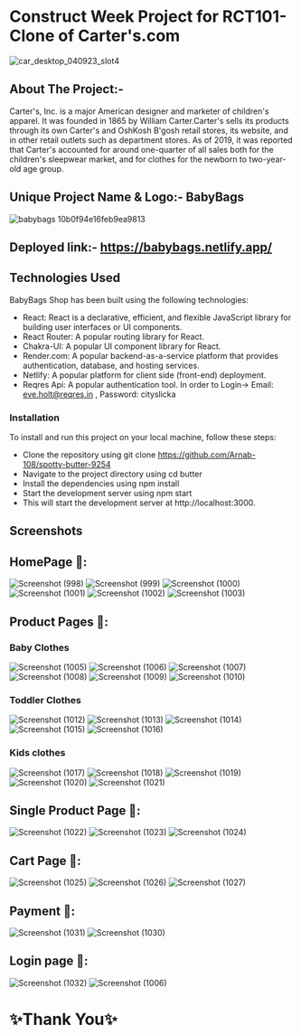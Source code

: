 # Construct Week Project for RCT101-Clone of Carter's.com

![car_desktop_040923_slot4](https://user-images.githubusercontent.com/112754648/231073675-90d825ee-7c74-4f94-9d92-7fee5a3584b1.jpg)

## About The Project:-
Carter's, Inc. is a major American designer and marketer of children's apparel. It was founded in 1865 by William Carter.Carter's sells its products through its own Carter's and OshKosh B'gosh retail stores, its website, and in other retail outlets such as department stores. As of 2019, it was reported that Carter's accounted for around one-quarter of all sales both for the children's sleepwear market, and for clothes for the newborn to two-year-old age group.

## Unique Project Name & Logo:- BabyBags 
![babybags 10b0f94e16feb9ea9813](https://user-images.githubusercontent.com/112754648/231075913-c519bd72-b8f4-4f2b-aadc-e31c5c665e8e.png)

## Deployed link:- https://babybags.netlify.app/
## Technologies Used
BabyBags Shop has been built using the following technologies:
- React: React is a declarative, efficient, and flexible JavaScript library for building user interfaces or UI components.
- React Router: A popular routing library for React.
- Chakra-UI: A popular UI component library for React.
- Render.com: A popular backend-as-a-service platform that provides authentication, database, and hosting services.
- Netlify: A popular platform for client side (front-end) deployment.
- Reqres Api: A popular authentication tool. In order to Login-> Email: eve.holt@reqres.in , Password: cityslicka
### Installation
To install and run this project on your local machine, follow these steps:
- Clone the repository using git clone https://github.com/Arnab-108/spotty-butter-9254
- Navigate to the project directory using cd butter
- Install the dependencies using npm install
- Start the development server using npm start
- This will start the development server at http://localhost:3000.

## Screenshots

## HomePage :camera_flash::
![Screenshot (998)](https://user-images.githubusercontent.com/112754648/231080881-bfa6be51-cad1-4f0a-b9e9-443752c5a7db.png)
![Screenshot (999)](https://user-images.githubusercontent.com/112754648/231080910-ac52dc92-4390-42ae-9777-50c4172b2e18.png)
![Screenshot (1000)](https://user-images.githubusercontent.com/112754648/231080927-36939d74-988c-4875-8ee9-d2f34d24af31.png)
![Screenshot (1001)](https://user-images.githubusercontent.com/112754648/231081044-f9c98bfe-9556-4a02-85bc-9339ffe0b20a.png)
![Screenshot (1002)](https://user-images.githubusercontent.com/112754648/231081055-2f2b4afc-6285-45ec-a072-521ff4f23e59.png)
![Screenshot (1003)](https://user-images.githubusercontent.com/112754648/231081091-45b938b3-1509-463e-88d1-33a70c8303ff.png)

## Product Pages :camera_flash::
### Baby Clothes
![Screenshot (1005)](https://user-images.githubusercontent.com/112754648/231082983-8a5ec546-2730-46ea-ba84-f1af90544c2e.png)
![Screenshot (1006)](https://user-images.githubusercontent.com/112754648/231083032-44279f02-7887-47e6-9d84-1b8e133e2901.png)
![Screenshot (1007)](https://user-images.githubusercontent.com/112754648/231083050-71458be6-cc26-47d4-a671-d19cdebdcbda.png)
![Screenshot (1008)](https://user-images.githubusercontent.com/112754648/231083083-f70c4aa1-4594-4480-bc5f-118fef0dd0ee.png)
![Screenshot (1009)](https://user-images.githubusercontent.com/112754648/231083110-1f868b4f-6df5-42c5-b9c1-0305b8c796f8.png)
![Screenshot (1010)](https://user-images.githubusercontent.com/112754648/231083128-08ed1b06-0815-445e-a26c-883d9536d00d.png)

### Toddler Clothes
![Screenshot (1012)](https://user-images.githubusercontent.com/112754648/231086294-68a0c029-664f-4c4e-8851-566810422d6a.png)
![Screenshot (1013)](https://user-images.githubusercontent.com/112754648/231085855-75d7662e-8e10-4020-a427-e08391b57be6.png)
![Screenshot (1014)](https://user-images.githubusercontent.com/112754648/231085878-662fe937-3f11-4371-b1ad-e1fe93044545.png)
![Screenshot (1015)](https://user-images.githubusercontent.com/112754648/231085940-ed41f509-1fd6-4fd6-9f9f-4400a0b8ae5b.png)
![Screenshot (1016)](https://user-images.githubusercontent.com/112754648/231085974-fec36f64-2570-4d8f-904c-e57548b0723e.png)

### Kids clothes
![Screenshot (1017)](https://user-images.githubusercontent.com/112754648/231087465-ccb5a885-2645-4693-a30c-16d1d980ddcd.png)
![Screenshot (1018)](https://user-images.githubusercontent.com/112754648/231087378-a2a23114-3ff6-43cf-a8c3-988d66da1a7d.png)
![Screenshot (1019)](https://user-images.githubusercontent.com/112754648/231087405-68232f71-a476-4925-a5ba-72cbadf5c790.png)
![Screenshot (1020)](https://user-images.githubusercontent.com/112754648/231087513-9e1c6288-f605-44b1-9174-cdd96bcfdb6f.png)
![Screenshot (1021)](https://user-images.githubusercontent.com/112754648/231087538-e4adc703-1cdd-44b0-b2dc-9764b2c03026.png)

## Single Product Page :camera_flash::
![Screenshot (1022)](https://user-images.githubusercontent.com/112754648/231088127-21233cf3-41d4-44d0-b211-f64391f00042.png)
![Screenshot (1023)](https://user-images.githubusercontent.com/112754648/231088142-7ad8ceed-1054-4e4a-92c7-b2f553873c59.png)
![Screenshot (1024)](https://user-images.githubusercontent.com/112754648/231088162-c4037ddd-ca8f-434e-a479-38343cb0c1cd.png)

## Cart Page :camera_flash::
![Screenshot (1025)](https://user-images.githubusercontent.com/112754648/231089207-3ce850db-b760-44e5-bd96-7d210d3874f9.png)
![Screenshot (1026)](https://user-images.githubusercontent.com/112754648/231089227-a0db0fdc-c471-4e5a-a396-cf3000f14f44.png)
![Screenshot (1027)](https://user-images.githubusercontent.com/112754648/231089249-ba33b859-492c-486d-bd65-68be9266bb16.png)

## Payment :camera_flash::
![Screenshot (1031)](https://user-images.githubusercontent.com/112754648/231090170-0216821c-9bab-427d-805f-041d47763681.png)
![Screenshot (1030)](https://user-images.githubusercontent.com/112754648/231090209-8a3ec2f3-26d2-4af2-9084-7255cbd5441c.png)

## Login page :camera_flash::
![Screenshot (1032)](https://user-images.githubusercontent.com/112754648/231090632-18dadb8a-a511-41e6-97f0-5323aea27f4f.png)
![Screenshot (1006)](https://github.com/Arnab-108/spotty-butter-9254/assets/112754648/6d490598-6195-4b85-b955-e9fab9969f40)

# :sparkles:Thank You:sparkles:

